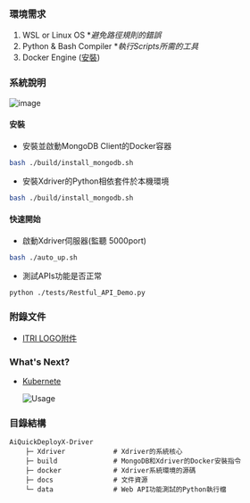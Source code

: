 ### 環境需求
1. WSL or Linux OS    **避免路徑規則的錯誤*
2. Python & Bash Compiler    **執行Scripts所需的工具*
3. Docker Engine ([安裝](https://docs.docker.com/engine/install/))

### 系統說明
![image](https://github.com/R300-AI/AiQuickDeployX-Driver/assets/140595764/ba2f144e-8392-495f-b155-76399b8646ef)




#### 安裝
* 安裝並啟動MongoDB Client的Docker容器
```bash
bash ./build/install_mongodb.sh
```
* 安裝Xdriver的Python相依套件於本機環境
```bash
bash ./build/install_mongodb.sh
```
#### 快速開始
* 啟動Xdriver伺服器(監聽 5000port)
```bash
bash ./auto_up.sh
```
* 測試APIs功能是否正常
```bash
python ./tests/Restful_API_Demo.py
```

### 附錄文件
* [ITRI LOGO附件](https://github.com/R300-AI/AiQuickDeployX-Driver/tree/main/docs/logo/LOGO)
  
### What's Next?
* [Kubernete](https://learn.microsoft.com/zh-tw/azure/aks/intro-kubernetes)

  ![Usage](https://github.com/R300-AI/AiQuickDeployX-Driver/assets/140595764/908df835-d7a9-44ab-96ce-ff49c58c4851)

### 目錄結構
```
AiQuickDeployX-Driver
    ├─ Xdriver            # Xdriver的系統核心
    ├─ build              # MongoDB和Xdriver的Docker安裝指令
    ├─ docker             # Xdriver系統環境的源碼
    ├─ docs               # 文件資源
    └─ data               # Web API功能測試的Python執行檔
```
